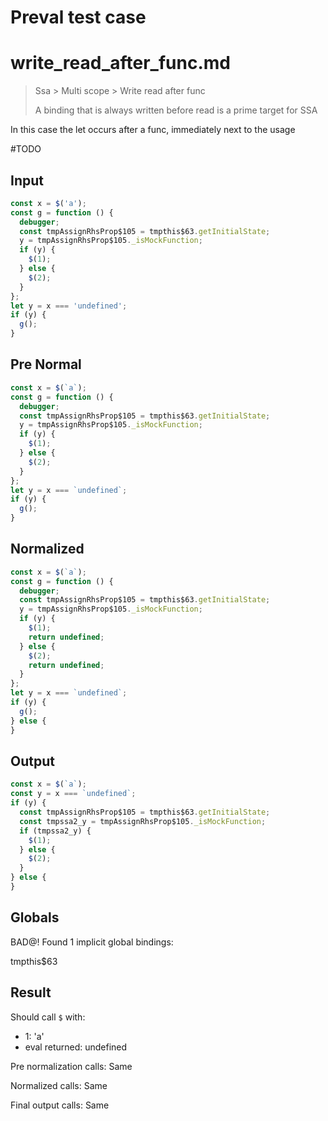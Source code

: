 # Preval test case

# write_read_after_func.md

> Ssa > Multi scope > Write read after func
>
> A binding that is always written before read is a prime target for SSA

In this case the let occurs after a func, immediately next to the usage

#TODO

## Input

`````js filename=intro
const x = $('a');
const g = function () {
  debugger;
  const tmpAssignRhsProp$105 = tmpthis$63.getInitialState;
  y = tmpAssignRhsProp$105._isMockFunction;
  if (y) {
    $(1);
  } else {
    $(2);
  }
};
let y = x === 'undefined';
if (y) {
  g();
}
`````

## Pre Normal

`````js filename=intro
const x = $(`a`);
const g = function () {
  debugger;
  const tmpAssignRhsProp$105 = tmpthis$63.getInitialState;
  y = tmpAssignRhsProp$105._isMockFunction;
  if (y) {
    $(1);
  } else {
    $(2);
  }
};
let y = x === `undefined`;
if (y) {
  g();
}
`````

## Normalized

`````js filename=intro
const x = $(`a`);
const g = function () {
  debugger;
  const tmpAssignRhsProp$105 = tmpthis$63.getInitialState;
  y = tmpAssignRhsProp$105._isMockFunction;
  if (y) {
    $(1);
    return undefined;
  } else {
    $(2);
    return undefined;
  }
};
let y = x === `undefined`;
if (y) {
  g();
} else {
}
`````

## Output

`````js filename=intro
const x = $(`a`);
const y = x === `undefined`;
if (y) {
  const tmpAssignRhsProp$105 = tmpthis$63.getInitialState;
  const tmpssa2_y = tmpAssignRhsProp$105._isMockFunction;
  if (tmpssa2_y) {
    $(1);
  } else {
    $(2);
  }
} else {
}
`````

## Globals

BAD@! Found 1 implicit global bindings:

tmpthis$63

## Result

Should call `$` with:
 - 1: 'a'
 - eval returned: undefined

Pre normalization calls: Same

Normalized calls: Same

Final output calls: Same
